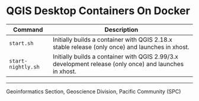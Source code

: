 # QGIS Desktop Containers On Docker
Command | Description
--- | ---
`start.sh` | Initially builds a container with QGIS 2.18.x stable release (only once) and launches in xhost.
`start-nightly.sh` | Initially builds a container with QGIS 2.99/3.x development release (only once) and launches in xhost.

---
Geoinformatics Section, Geoscience Division, Pacific Community (SPC)

